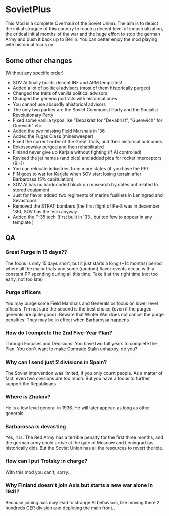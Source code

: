 # SovietPlus

This Mod is a complete Overhaul of the Soviet Union. The aim is to depict the initial struggle of this country to reach a decent level of industrialization, the critical initial months of the war and the huge effort to stop the german Army and push it back up to Berlin.
You can better enjoy the mod playing with historical focus on.

## Some other changes
(Without any specific order)
* SOV AI finally builds decent INF and ARM templates!
* Added a lot of political advisors (most of them historically purged)
* Changed the traits of vanilla political advisors
* Changed the generic portraits with historical ones
* You cannot use absurdly ahistorical advisors
* The only two parties are the Soviet Communist Party and the Socialist Revolutionary Party
* Fixed some vanilla typos like "Debakrist for "Dekabrist", "Guerevich" for Gurevich" etc
* Added the two missing Field Marshals in '36
* Added the Fugas Class (minesweeper)
* Fixed the correct order of the Great Trials, and their historical outcomes
* Rokossowsky purged and then rehabilitated
* Finland never give up Karjala without fighting (if AI controlled)
* Revised the jet names (and pics) and added pics for rocket interceptors (BI-1)
* You can relocate industries from more states (if you have the PP)
* FIN goes to war for Karjela when SOV start losing terrain after Barbarossa (5% capitulation)
* SOV AI has no hardocoded block on reasearch by dates but related to stored equipment
* Just for flavor, added two regiments of marine fusiliers in Leningrad and Sevastopol
* Removed the STRAT bombers (the first flight of Pe-8 was in december '36), SOV has the tech anyway
* Added the T-35 tech (first built in '33 , but too few to appear in any template )


## QA
### Great Purge in 15 days??
The focus is only 15 days short, but it just starts a long (~14 months) period where all the major trials and some (random) flavor events occur, with a constant PP spending during all this time. Take it at the right time (not too early, not too late)

### Purge officers
You may purge some Field Marshals and Generals or focus on lower level officers. I'm not sure the second is the best choice (even if the purged generals are quite good). Beware that Winter War does not cancel the purge penalties. They may be in effect when Barbarossa happens.

### How do I complete the 2nd Five-Year Plan?
Through Focuses and Decisions. You have two full years to complete the Plan. You don't want to make Comrade Stalin unhappy, do you?

### Why can I send just 2 divisions in Spain?
The Soviet intervention was limited, if you only count people. As a matter of fact, even two divisions are too much. But you have a focus to further support the Republicans

### Where is Zhukov?
He is a low level general in 1936. He will later appear, as long as other generals

### Barbarossa is devasting
Yes, it is. The Red Army has a terrible penalty for the first three months, and the german army could arrive at the gate of Moscow and Leningrad (as historically did). But the Soviet Union has all the resources to revert the tide.

### How can I put Trotsky in charge?
With this mod you can't, sorry.

### Why Finland doesn't join Axis but starts a new war alone in 1941?
Because joining axis may lead to strange AI behaviors, like moving there 2 hundreds GER division and depleting the main front..
